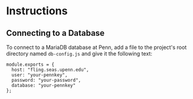 # Instructions

## Connecting to a Database

To connect to a MariaDB database at Penn, add a file to the project's root directory named ``db-config.js`` and give it the following text:

```
module.exports = {
  host: "fling.seas.upenn.edu",
  user: "your-pennkey",
  password: "your-password",
  database: "your-pennkey"
};
```
